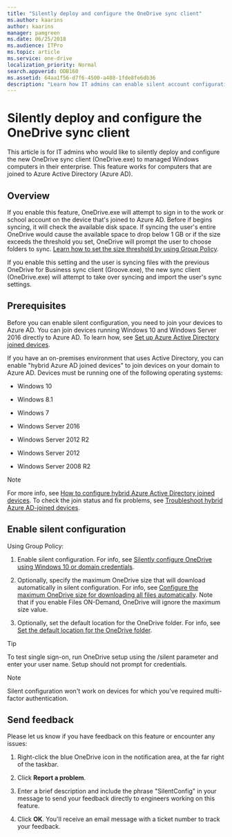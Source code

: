 ```yaml
---
title: "Silently deploy and configure the OneDrive sync client"
ms.author: kaarins
author: kaarins
manager: pamgreen
ms.date: 06/25/2018
ms.audience: ITPro
ms.topic: article
ms.service: one-drive
localization_priority: Normal
search.appverid: ODB160
ms.assetid: 64aa1f56-d7f6-4500-a408-1fde8fe6db36
description: "Learn how IT admins can enable silent account configuration when deploying the OneDrive sync client in an enterprise."
---
```


# Silently deploy and configure the OneDrive sync client

This article is for IT admins who would like to silently deploy and configure the new OneDrive sync client (OneDrive.exe) to managed Windows computers in their enterprise. This feature works for computers that are joined to Azure Active Directory (Azure AD).
  
## Overview

If you enable this feature, OneDrive.exe will attempt to sign in to the work or school account on the device that's joined to Azure AD. Before if begins syncing, it will check the available disk space. If syncing the user's entire OneDrive would cause the available space to drop below 1 GB or if the size exceeds the threshold you set, OneDrive will prompt the user to choose folders to sync. [Learn how to set the size threshold by using Group Policy](use-group-policy.md#MaxOneDriveSize). 
  
If you enable this setting and the user is syncing files with the previous OneDrive for Business sync client (Groove.exe), the new sync client (OneDrive.exe) will attempt to take over syncing and import the user's sync settings. 
  
## Prerequisites

Before you can enable silent configuration, you need to join your devices to Azure AD. You can join devices running Windows 10 and Windows Server 2016 directly to Azure AD. To learn how, see [Set up Azure Active Directory joined devices](https://go.microsoft.com/fwlink/?linkid=864414).
  
If you have an on-premises environment that uses Active Directory, you can enable "hybrid Azure AD joined devices" to join devices on your domain to Azure AD. Devices must be running one of the following operating systems:
  
- Windows 10 
    
- Windows 8.1 
    
- Windows 7 
    
- Windows Server 2016 
    
- Windows Server 2012 R2 
    
- Windows Server 2012 
    
- Windows Server 2008 R2
    
> [!NOTE]
> For more info, see [How to configure hybrid Azure Active Directory joined devices](https://go.microsoft.com/fwlink/?linkid=864140). To check the join status and fix problems, see [Troubleshoot hybrid Azure AD-joined devices](https://go.microsoft.com/fwlink/?linkid=864415). 
  
## Enable silent configuration

Using Group Policy:
  
1. Enable silent configuration. For info, see [Silently configure OneDrive using Windows 10 or domain credentials](use-group-policy.md#SilentConfig).
    
2. Optionally, specify the maximum OneDrive size that will download automatically in silent configuration. For info, see [Configure the maximum OneDrive size for downloading all files automatically](use-group-policy.md#MaxOneDriveSize). Note that if you enable Files ON-Demand, OneDrive will ignore the maximum size value.
    
3. Optionally, set the default location for the OneDrive folder. For info, see [Set the default location for the OneDrive folder](use-group-policy.md#DefaultRootDir).
    
> [!TIP]
> To test single sign-on, run OneDrive setup using the /silent parameter and enter your user name. Setup should not prompt for credentials. 
  
> [!NOTE]
> Silent configuration won't work on devices for which you've required multi-factor authentication. 
  
## Send feedback
<a name="sendfeedback"> </a>

Please let us know if you have feedback on this feature or encounter any issues:
  
1. Right-click the blue OneDrive icon in the notification area, at the far right of the taskbar.
    
2. Click **Report a problem**.
    
3. Enter a brief description and include the phrase "SilentConfig" in your message to send your feedback directly to engineers working on this feature. 
    
4. Click **OK**. You'll receive an email message with a ticket number to track your feedback.
    

